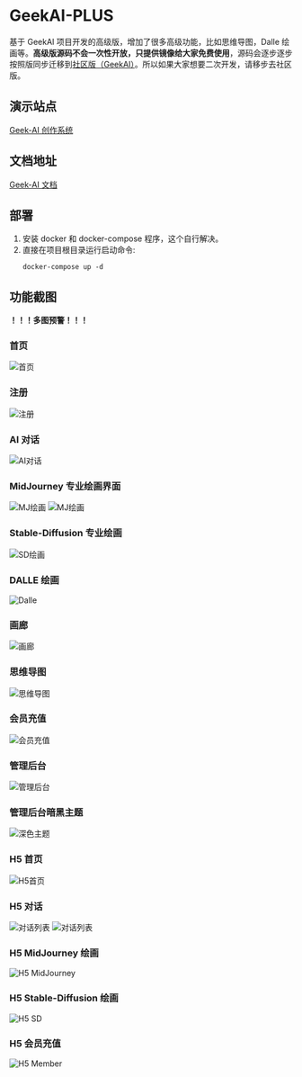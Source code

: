 # GeekAI-PLUS
基于 GeekAI 项目开发的高级版，增加了很多高级功能，比如思维导图，Dalle 绘画等。**高级版源码不会一次性开放，只提供镜像给大家免费使用**，源码会逐步逐步按照版同步迁移到[社区版（GeekAI）](https://github.com/yangjian102621/geekai)。所以如果大家想要二次开发，请移步去社区版。

## 演示站点
[Geek-AI 创作系统](https://www.geekai.me)

## 文档地址
[Geek-AI 文档](https://www.geekai.me/docs/)

## 部署
1. 安装 docker 和 docker-compose 程序，这个自行解决。
2. 直接在项目根目录运行启动命令:
   ```shell
   docker-compose up -d
   ```

## 功能截图
**！！！多图预警！！！**
### 首页
![首页](imgs/home.png)
### 注册
![注册](imgs/register.png)
### AI 对话
![AI对话](imgs/chat.png)
### MidJourney 专业绘画界面
![MJ绘画](imgs/mj-image.png)
![MJ绘画](imgs/mj-list.png)
### Stable-Diffusion 专业绘画
![SD绘画](imgs/sd.png)
### DALLE 绘画
![Dalle](imgs/dalle.png)

### 画廊
![画廊](imgs/img-wall.png)

### 思维导图
![思维导图](imgs/markmap.png)

### 会员充值
![会员充值](imgs/member.png)

### 管理后台
![管理后台](imgs/admin.png)
### 管理后台暗黑主题
![深色主题](imgs/admin-dark.png)

### H5 首页
![H5首页](imgs/mobile-home.png)

### H5 对话
![对话列表](imgs/mobile-chat-list.png)
![对话列表](imgs/mobile-chat.png)

### H5 MidJourney 绘画
![H5 MidJourney](imgs/mobile-mj.png)

### H5 Stable-Diffusion 绘画
![H5 SD](imgs/mobile-sd.png)

### H5 会员充值
![H5 Member](imgs/mobile-member.png)

